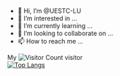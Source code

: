 - 👋 Hi, I’m @UESTC-LU
- 👀 I’m interested in ...
- 🌱 I’m currently learning ...
- 💞️ I’m looking to collaborate on ...
- 📫 How to reach me ...

My ![Visitor Count](https://profile-counter.glitch.me/UESTC-LU/count.svg) visitor
\
[![Top Langs](https://github-readme-stats.vercel.app/api/top-langs/?username=UESTC-LU&layout=compact)](https://github.com/UESTC-LU/github-readme-stats)
<!---
UESTC-LU/UESTC-LU is a ✨ special ✨ repository because its `README.md` (this file) appears on your GitHub profile.
You can click the Preview link to take a look at your changes.
--->
